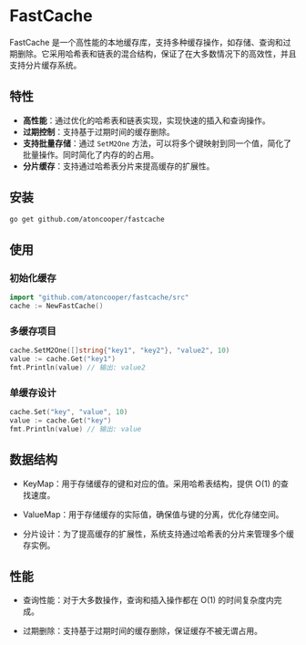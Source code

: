 # FastCache

FastCache 是一个高性能的本地缓存库，支持多种缓存操作，如存储、查询和过期删除。它采用哈希表和链表的混合结构，保证了在大多数情况下的高效性，并且支持分片缓存系统。

## 特性

- **高性能**：通过优化的哈希表和链表实现，实现快速的插入和查询操作。
- **过期控制**：支持基于过期时间的缓存删除。
- **支持批量存储**：通过 `SetM2One` 方法，可以将多个键映射到同一个值，简化了批量操作。同时简化了内存的的占用。
- **分片缓存**：支持通过哈希表分片来提高缓存的扩展性。

## 安装

```bash
go get github.com/atoncooper/fastcache
```

## 使用
### 初始化缓存
~~~go
import "github.com/atoncooper/fastcache/src"
cache := NewFastCache()
~~~
### 多缓存项目
~~~go
cache.SetM2One([]string{"key1", "key2"}, "value2", 10)
value := cache.Get("key1")
fmt.Println(value) // 输出: value2
~~~
### 单缓存设计
~~~go
cache.Set("key", "value", 10)
value := cache.Get("key")
fmt.Println(value) // 输出: value
~~~
## 数据结构
 - KeyMap：用于存储缓存的键和对应的值。采用哈希表结构，提供 O(1) 的查找速度。

 - ValueMap：用于存储缓存的实际值，确保值与键的分离，优化存储空间。

 - 分片设计：为了提高缓存的扩展性，系统支持通过哈希表的分片来管理多个缓存实例。
## 性能
 - 查询性能：对于大多数操作，查询和插入操作都在 O(1) 的时间复杂度内完成。

 - 过期删除：支持基于过期时间的缓存删除，保证缓存不被无谓占用。
